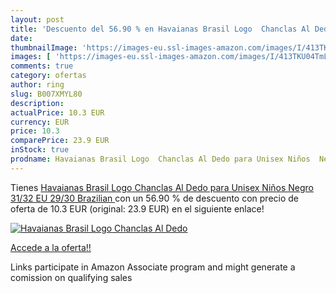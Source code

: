 ```yaml
---
layout: post
title: 'Descuento del 56.90 % en Havaianas Brasil Logo  Chanclas Al Dedo '
date: 
thumbnailImage: 'https://images-eu.ssl-images-amazon.com/images/I/413TKU04TmL._SL200_.jpg'
images: [ 'https://images-eu.ssl-images-amazon.com/images/I/413TKU04TmL._SL200_.jpg' ]
comments: true
category: ofertas
author: ring
slug: B007XMYL80
description:
actualPrice: 10.3 EUR
currency: EUR
price: 10.3
comparePrice: 23.9 EUR
inStock: true
prodname: Havaianas Brasil Logo  Chanclas Al Dedo para Unisex Niños  Negro  31/32 EU  29/30 Brazilian 
---
```


Tienes [Havaianas Brasil Logo  Chanclas Al Dedo para Unisex Niños  Negro  31/32 EU  29/30 Brazilian ](https://www.amazon.es/dp/B007XMYL80/?tag=tolees-21) con un 56.90 % de descuento con precio de oferta de 10.3 EUR (original: 23.9 EUR) en el siguiente enlace!

[![Havaianas Brasil Logo  Chanclas Al Dedo ](https://images-eu.ssl-images-amazon.com/images/I/413TKU04TmL._SL200_.jpg)](https://www.amazon.es/dp/B007XMYL80/?tag=tolees-21)

[Accede a la oferta!!](https://www.amazon.es/dp/B007XMYL80/?tag=tolees-21)

Links participate in Amazon Associate program and might generate a comission on qualifying sales



